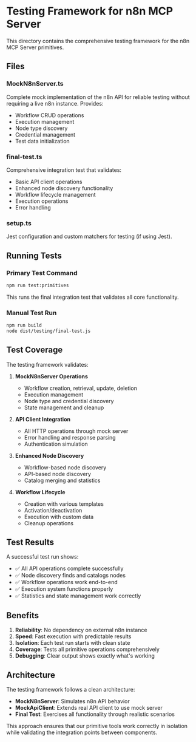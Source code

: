 # Testing Framework for n8n MCP Server

This directory contains the comprehensive testing framework for the n8n MCP Server primitives.

## Files

### MockN8nServer.ts
Complete mock implementation of the n8n API for reliable testing without requiring a live n8n instance. Provides:
- Workflow CRUD operations
- Execution management
- Node type discovery
- Credential management
- Test data initialization

### final-test.ts
Comprehensive integration test that validates:
- Basic API client operations
- Enhanced node discovery functionality
- Workflow lifecycle management
- Execution operations
- Error handling

### setup.ts
Jest configuration and custom matchers for testing (if using Jest).

## Running Tests

### Primary Test Command
```bash
npm run test:primitives
```

This runs the final integration test that validates all core functionality.

### Manual Test Run
```bash
npm run build
node dist/testing/final-test.js
```

## Test Coverage

The testing framework validates:

1. **MockN8nServer Operations**
   - Workflow creation, retrieval, update, deletion
   - Execution management
   - Node type and credential discovery
   - State management and cleanup

2. **API Client Integration**
   - All HTTP operations through mock server
   - Error handling and response parsing
   - Authentication simulation

3. **Enhanced Node Discovery**
   - Workflow-based node discovery
   - API-based node discovery
   - Catalog merging and statistics

4. **Workflow Lifecycle**
   - Creation with various templates
   - Activation/deactivation
   - Execution with custom data
   - Cleanup operations

## Test Results

A successful test run shows:
- ✅ All API operations complete successfully
- ✅ Node discovery finds and catalogs nodes
- ✅ Workflow operations work end-to-end
- ✅ Execution system functions properly
- ✅ Statistics and state management work correctly

## Benefits

1. **Reliability**: No dependency on external n8n instance
2. **Speed**: Fast execution with predictable results
3. **Isolation**: Each test run starts with clean state
4. **Coverage**: Tests all primitive operations comprehensively
5. **Debugging**: Clear output shows exactly what's working

## Architecture

The testing framework follows a clean architecture:
- **MockN8nServer**: Simulates n8n API behavior
- **MockApiClient**: Extends real API client to use mock server
- **Final Test**: Exercises all functionality through realistic scenarios

This approach ensures that our primitive tools work correctly in isolation while validating the integration points between components.